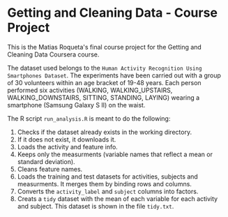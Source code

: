# Getting and Cleaning Data - Course Project

This is the Matias Roqueta's final course project for the Getting and Cleaning Data Coursera course.

The dataset used belongs to the `Human Activity Recognition Using Smartphones Dataset`. The experiments have been carried out with a group of 30 volunteers within an age bracket of 19-48 years. Each person performed six activities (WALKING, WALKING_UPSTAIRS, WALKING_DOWNSTAIRS, SITTING, STANDING, LAYING) wearing a smartphone (Samsung Galaxy S II) on the waist.

The R script `run_analysis.R` is meant to do the following:

1. Checks if the dataset already exists in the working directory.
2. If it does not exist, it downloads it.
3. Loads the activity and feature info.
4. Keeps only the measurments (variable names that reflect a mean or standard deviation).
5. Cleans feature names.
4. Loads the training and test datasets for activities, subjects and measurments. It merges them by binding rows and columns.
6. Converts the `activity_label` and `subject` columns into factors.
7. Creats a `tidy` dataset with the mean of each variable for each activity and subject. This dataset is shown in the file `tidy.txt`.
